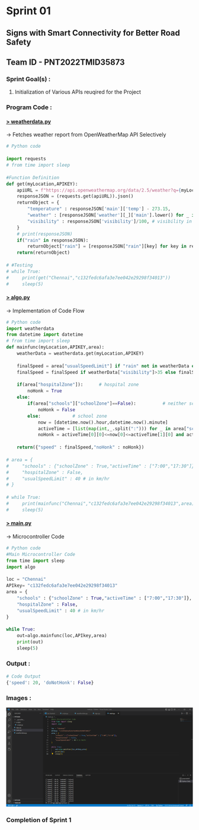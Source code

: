 # Sprint 01

## Signs with Smart Connectivity for Better Road Safety

## Team ID - PNT2022TMID35873

### Sprint Goal(s) :
1. Initialization of Various APIs reuqired for the Project

### Program Code :

#### [> weatherdata.py](./weatherdata.py)
-> Fetches weather report from OpenWeatherMap API Selectively
```python
# Python code

import requests
# from time import sleep

#Function Definition
def get(myLocation,APIKEY):
    apiURL = f"https://api.openweathermap.org/data/2.5/weather?q={myLocation}&appid={APIKEY}"
    responseJSON = (requests.get(apiURL)).json()
    returnObject = {
        "temperature" : responseJSON['main']['temp'] - 273.15,
        "weather" : [responseJSON['weather'][_]['main'].lower() for _ in range(len(responseJSON['weather']))],
        "visibility" : responseJSON['visibility']/100, # visibility in percentage where 10km is 100% and 0km is 0%
    }
    # print(responseJSON)
    if("rain" in responseJSON):
        returnObject["rain"] = [responseJSON["rain"][key] for key in responseJSON["rain"]]
    return(returnObject)
    
# #Testing
# while True:
#     print(get("Chennai","c132fedc6afa3e7ee042e29298f34013"))
#     sleep(5)
```

#### [> algo.py](./algo.py)
-> Implementation of Code Flow
```python
# Python code
import weatherdata
from datetime import datetime 
# from time import sleep
def mainfunc(myLocation,APIKEY,area):
    weatherData = weatherdata.get(myLocation,APIKEY)

    finalSpeed = area["usualSpeedLimit"] if "rain" not in weatherData else area["usualSpeedLimit"]/2
    finalSpeed = finalSpeed if weatherData["visibility"]>35 else finalSpeed/2

    if(area["hospitalZone"]):      # hospital zone
        noHonk = True
    else:
        if(area["schools"]["schoolZone"]==False):          # neither school nor hospital zone
            noHonk = False
        else:            # school zone
            now = [datetime.now().hour,datetime.now().minute]
            activeTime = [list(map(int,_.split(":"))) for _ in area["schools"]["activeTime"]]
            noHonk = activeTime[0][0]<=now[0]<=activeTime[1][0] and activeTime[0][1]<=now[1]<=activeTime[1][1]

    return({"speed" : finalSpeed,"noHonk" : noHonk})

# area = {
#     "schools" : {"schoolZone" : True,"activeTime" : ["7:00","17:30"]},
#     "hospitalZone" : False,
#     "usualSpeedLimit" : 40 # in km/hr
# }

# while True:
#     print(mainfunc("Chennai","c132fedc6afa3e7ee042e29298f34013",area))
#     sleep(5)
```

#### [> main.py](./main.py)
-> Microcontroller Code
```python
# Python code
#Main Microcontroller Code
from time import sleep
import algo

loc = "Chennai"
APIkey= "c132fedc6afa3e7ee042e29298f34013"
area = {
    "schools" : {"schoolZone" : True,"activeTime" : ["7:00","17:30"]},
    "hospitalZone" : False,
    "usualSpeedLimit" : 40 # in km/hr
}

while True:
    out=algo.mainfunc(loc,APIkey,area)
    print(out)
    sleep(5)

```

### Output :
```python
# Code Output
{'speed': 20, 'doNotHonk': False}
```

### Images :
![OutputImg](./OutputImg.png)

### Completion of Sprint 1
